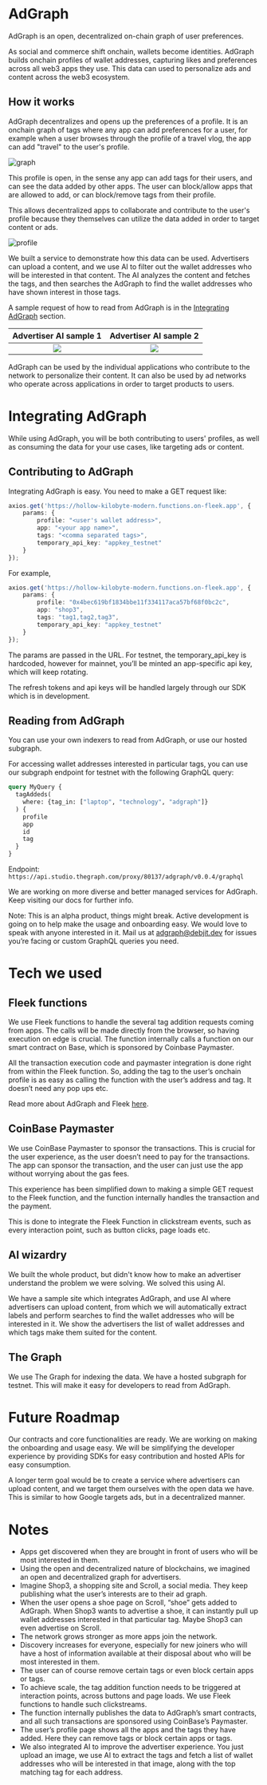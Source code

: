 # AdGraph

AdGraph is an open, decentralized on-chain graph of user preferences.

As social and commerce shift onchain, wallets become identities. AdGraph builds onchain profiles of wallet addresses, capturing likes and preferences across all web3 apps they use. This data can used to personalize ads and content across the web3 ecosystem.

## How it works

AdGraph decentralizes and opens up the preferences of a profile. It is an onchain graph of tags where any app can add preferences for a user, for example when a user browses through the profile of a travel vlog, the app can add "travel" to the user's profile.

![graph](screenshots/graph.png)

This profile is open, in the sense any app can add tags for their users, and can see the data added by other apps. The user can block/allow apps that are allowed to add, or can block/remove tags from their profile.

This allows decentralized apps to collaborate and contribute to the user's profile because they themselves can utilize the data added in order to target content or ads.

![profile](screenshots/profile.png)

We built a service to demonstrate how this data can be used. Advertisers can upload a content, and we use AI to filter out the wallet addresses who will be interested in that content. The AI analyzes the content and fetches the tags, and then searches the AdGraph to find the wallet addresses who have shown interest in those tags.

A sample request of how to read from AdGraph is in the [Integrating AdGraph](#integrating-adgraph) section.

Advertiser AI sample 1   |  Advertiser AI sample 2
:-------------------------:|:-------------------------:
![](screenshots/ai.png)  |  ![](screenshots/ai2.png)

AdGraph can be used by the individual applications who contribute to the network to personalize their content. It can also be used by ad networks who operate across applications in order to target products to users.

# Integrating AdGraph

While using AdGraph, you will be both contributing to users' profiles, as well as consuming the data for your use cases, like targeting ads or content.

## Contributing to AdGraph

Integrating AdGraph is easy. You need to make a GET request like:

```ts
axios.get('https://hollow-kilobyte-modern.functions.on-fleek.app', {
    params: {
        profile: "<user's wallet address>",
        app: "<your app name>",
        tags: "<comma separated tags>",
        temporary_api_key: "appkey_testnet"
    }
});
```

For example,

```ts
axios.get('https://hollow-kilobyte-modern.functions.on-fleek.app', {
    params: {
        profile: "0x4bec619bf1834bbe11f334117aca57bf68f0bc2c",
        app: "shop3",
        tags: "tag1,tag2,tag3",
        temporary_api_key: "appkey_testnet"
    }
});
```

The params are passed in the URL. For testnet, the temporary_api_key is hardcoded, however for mainnet, you’ll be minted an app-specific api key, which will keep rotating.

The refresh tokens and api keys will be handled largely through our SDK which is in development.

## Reading from AdGraph

You can use your own indexers to read from AdGraph, or use our hosted subgraph.

For accessing wallet addresses interested in particular tags, you can use our subgraph endpoint for testnet with the following GraphQL query:

```graphql
query MyQuery {
  tagAddeds(
    where: {tag_in: ["laptop", "technology", "adgraph"]}
  ) {
    profile
    app
    id
    tag
  }
}
```

Endpoint: `https://api.studio.thegraph.com/proxy/80137/adgraph/v0.0.4/graphql`

We are working on more diverse and better managed services for AdGraph. Keep visiting our docs for further info.

Note: This is an alpha product, things might break. Active development is going on to help make the usage and onboarding easy. We would love to speak with anyone interested in it. Mail us at [adgraph@debjit.dev](mailto:adgraph@debjit.dev) for issues you’re facing or custom GraphQL queries you need.

# Tech we used

## Fleek functions

We use Fleek functions to handle the several tag addition requests coming from apps. The calls will be made directly from the browser, so having execution on edge is crucial. The function internally calls a function on our smart contract on Base, which is sponsored by Coinbase Paymaster.

All the transaction execution code and paymaster integration is done right from within the Fleek function. So, adding the tag to the user’s onchain profile is as easy as calling the function with the user’s address and tag. It doesn’t need any pop ups etc.

Read more about AdGraph and Fleek [here](https://t.ly/fKit5).

## CoinBase Paymaster

We use CoinBase Paymaster to sponsor the transactions. This is crucial for the user experience, as the user doesn’t need to pay for the transactions. The app can sponsor the transaction, and the user can just use the app without worrying about the gas fees.

This experience has been simplified down to making a simple GET request to the Fleek function, and the function internally handles the transaction and the payment.

This is done to integrate the Fleek Function in clickstream events, such as every interaction point, such as button clicks, page loads etc.

## AI wizardry

We built the whole product, but didn't know how to make an advertiser understand the problem we were solving. We solved this using AI.

We have a sample site which integrates AdGraph, and use AI where advertisers can upload content, from which we will automatically extract labels and perform searches to find the wallet addresses who will be interested in it. We show the advertisers the list of wallet addresses and which tags make them suited for the content.

## The Graph

We use The Graph for indexing the data. We have a hosted subgraph for testnet. This will make it easy for developers to read from AdGraph.

# Future Roadmap

Our contracts and core functionalities are ready. We are working on making the onboarding and usage easy. We will be simplifying the developer experience by providing SDKs for easy contribution and hosted APIs for easy consumption.

A longer term goal would be to create a service where advertisers can upload content, and we target them ourselves with the open data we have. This is similar to how Google targets ads, but in a decentralized manner.

# Notes
- Apps get discovered when they are brought in front of users who will be most interested in them.
- Using the open and decentralized nature of blockchains, we imagined an open and decentralized graph for advertisers.
- Imagine Shop3, a shopping site and Scroll, a social media. They keep publishing what the user’s interests are to their ad graph.
- When the user opens a shoe page on Scroll, “shoe” gets added to AdGraph. When Shop3 wants to advertise a shoe, it can instantly pull up wallet addresses interested in that particular tag. Maybe Shop3 can even advertise on Scroll.
- The network grows stronger as more apps join the network.
- Discovery increases for everyone, especially for new joiners who will have a host of information available at their disposal about who will be most interested in them.
- The user can of course remove certain tags or even block certain apps or tags.
- To achieve scale, the tag addition function needs to be triggered at interaction points, across buttons and page loads. We use Fleek functions to handle such clickstreams.
- The function internally publishes the data to AdGraph’s smart contracts, and all such transactions are sponsored using CoinBase’s Paymaster.
- The user’s profile page shows all the apps and the tags they have added. Here they can remove tags or block certain apps or tags.
- We also integrated AI to improve the advertiser experience. You just upload an image, we use AI to extract the tags and fetch a list of wallet addresses who will be interested in that image, along with the top matching tag for each address.